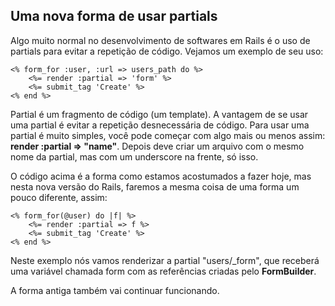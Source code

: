## Uma nova forma de usar partials

Algo muito normal no desenvolvimento de softwares em Rails é o uso de partials para evitar a repetição de código. Vejamos um exemplo de seu uso:

	<% form_for :user, :url => users_path do %>
		<%= render :partial => 'form' %>
		<%= submit_tag 'Create' %>
	<% end %>

Partial é um fragmento de código (um template). A vantagem de se usar uma partial é evitar a repetição desnecessária de código. Para usar uma partial é muito simples, você pode começar com algo mais ou menos assim: **render :partial => "name"**. Depois deve criar um arquivo com o mesmo nome da partial, mas com um underscore na frente, só isso.

O código acima é a forma como estamos acostumados a fazer hoje, mas nesta nova versão do Rails, faremos a mesma coisa de uma forma um pouco diferente, assim:

	<% form_for(@user) do |f| %>
		<%= render :partial => f %>
		<%= submit_tag 'Create' %>
	<% end %>

Neste exemplo nós vamos renderizar a partial "users/\_form", que receberá uma variável chamada form com as referências criadas pelo **FormBuilder**.

A forma antiga também vai continuar funcionando.
